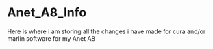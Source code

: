 # Anet_A8_Info
Here is where i am storing all the changes i have made for cura and/or marlin software for my Anet A8

